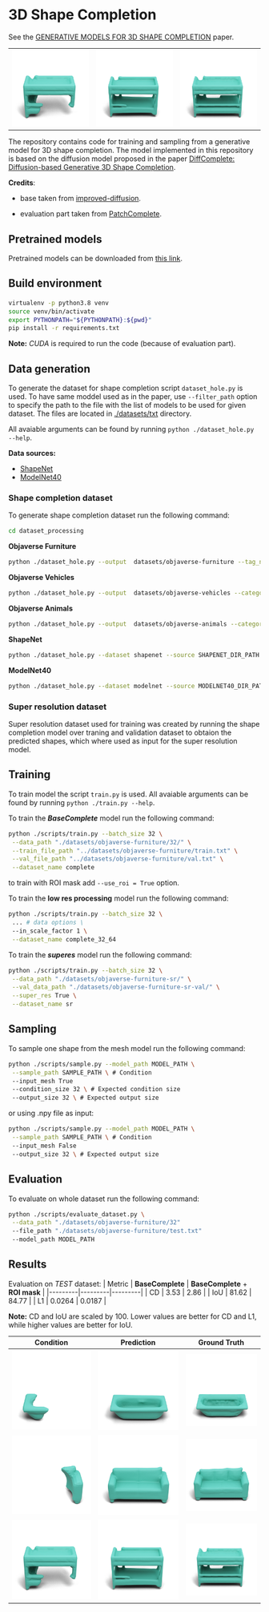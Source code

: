 
# 3D Shape Completion

See the [GENERATIVE MODELS FOR 3D SHAPE COMPLETION](https://drive.google.com/file/d/10-bWIvtXW_QMZn2NY1VrrYPnjzi7fgJG/view?usp=sharing) paper.

| || |
|---------|---------|---------|
| ![bed condition](./figs/32_64_bed_cond.png) | ![bed prediction](./figs/32_64_bed_pred.png) | ![bed ground truth](./figs/32_64_bed_gt.png) |

The repository contains code for training and sampling from a generative model for 3D shape completion. The model implemented in this repository is based on the diffusion model proposed in the paper [DiffComplete: Diffusion-based Generative 3D Shape Completion](https://arxiv.org/pdf/2306.16329.pdf).

**Credits**:

- base taken from [improved-diffusion](https://github.com/openai/improved-diffusion).

- evaluation part taken from [PatchComplete](https://github.com/yuchenrao/PatchComplete).

## Pretrained models

Pretrained models can be downloaded from [this link](https://drive.google.com/drive/folders/16Lqowbi5zq5eOGUsIo-sRDufkjS7pGL1?usp=sharing).

## Build environment

```bash
virtualenv -p python3.8 venv
source venv/bin/activate
export PYTHONPATH="${PYTHONPATH}:${pwd}"
pip install -r requirements.txt
```

**Note:** _CUDA_ is required to run the code (because of evaluation part).

## Data generation

To generate the dataset for shape completion script `dataset_hole.py` is used. To have same moddel used as in the paper, use `--filter_path` option to specify the path to the file with the list of models to be used for given dataset. The files are located in [./datasets/txt](./datasets/txt/) directory.

All avaiable arguments can be found by running `python ./dataset_hole.py --help`.

**Data sources:**

- [ShapeNet](https://github.com/yuchenrao/PatchComplete/tree/main?tab=readme-ov-file#download-processed-datasets)
- [ModelNet40](https://modelnet.cs.princeton.edu/)

### Shape completion dataset

To generate shape completion dataset run the following command:

```bash
cd dataset_processing
```

**Objaverse Furniture**

```bash
python ./dataset_hole.py --output  datasets/objaverse-furniture --tag_names chair lamp bathtub chandelier bench bed table sofa toilet
```

**Objaverse Vehicles**

```bash
python ./dataset_hole.py --output  datasets/objaverse-vehicles --category_names cars-vehicles --tag_names car truck bus airplane
```

**Objaverse Animals**

```bash
python ./dataset_hole.py --output  datasets/objaverse-animals --category_names animals-pets --tag_names cat dog
```

**ShapeNet**

```bash
python ./dataset_hole.py --dataset shapenet --source SHAPENET_DIR_PATH --output  datasets/shapenet
```

**ModelNet40**

```bash
python ./dataset_hole.py --dataset modelnet --source MODELNET40_DIR_PATH --output  datasets/modelnet40
```

### Super resolution dataset

Super resolution dataset used for training was created by running the shape completion model over traning and validation dataset to obtaion the predicted shapes, which where used as input for the super resolution model.

## Training

To train model the script `train.py` is used. All avaiable arguments can be found by running `python ./train.py --help`.

To train the **_BaseComplete_** model run the following command:

```bash
python ./scripts/train.py --batch_size 32 \
 --data_path "./datasets/objaverse-furniture/32/" \
 --train_file_path "../datasets/objaverse-furniture/train.txt" \
 --val_file_path "../datasets/objaverse-furniture/val.txt" \
 --dataset_name complete
```

to train with ROI mask add `--use_roi = True` option.

To train the **low res processing** model run the following command:

```bash
python ./scripts/train.py --batch_size 32 \
 ... # data options \
 --in_scale_factor 1 \
 --dataset_name complete_32_64
```

To train the **_superes_** model run the following command:

```bash
python ./scripts/train.py --batch_size 32 \
 --data_path "./datasets/objaverse-furniture-sr/" \
 --val_data_path "./datasets/objaverse-furniture-sr-val/" \
 --super_res True \
 --dataset_name sr
```

## Sampling

To sample one shape from the mesh model run the following command:

```bash
python ./scripts/sample.py --model_path MODEL_PATH \
 --sample_path SAMPLE_PATH \ # Condition
 --input_mesh True
 --condition_size 32 \ # Expected condition size
 --output_size 32 \ # Expected output size
```

or using .npy file as input:

```bash
python ./scripts/sample.py --model_path MODEL_PATH \
 --sample_path SAMPLE_PATH \ # Condition
 --input_mesh False
 --output_size 32 \ # Expected output size
```

## Evaluation

To evaluate on whole dataset run the following command:

```bash
python ./scripts/evaluate_dataset.py \
 --data_path "./datasets/objaverse-furniture/32"
 --file_path "./datasets/objaverse-furniture/test.txt"
 --model_path MODEL_PATH
```

## Results

Evaluation on _TEST_ dataset:
| Metric | ****BaseComplete**** | ****BaseComplete**** + **ROI mask** |
|---------|---------|---------|
| CD | 3.53 | 2.86 |
| IoU | 81.62 | 84.77 |
| L1 | 0.0264 | 0.0187 |

**Note:** CD and IoU are scaled by 100. Lower values are better for CD and L1, while higher values are better for IoU.

| Condition | Prediction | Ground Truth |
|---------|---------|---------|
| ![bathub condition](./figs/32_64_bathub_cond.png) | ![bathub predicted](./figs/32_64_bathub_pred.png) | ![bathub ground truth](./figs/32_64_bathub_gt.png) |
| ![couch condition](./figs/32_64_couch_cond.png) | ![couch prediction](./figs/32_64_couch_pred.png) | ![couch ground truth](./figs/32_64_couch_gt.png) |
| ![bed condition](./figs/32_64_bed_cond.png) | ![bed prediction](./figs/32_64_bed_pred.png) | ![bed ground truth](./figs/32_64_bed_gt.png) |
